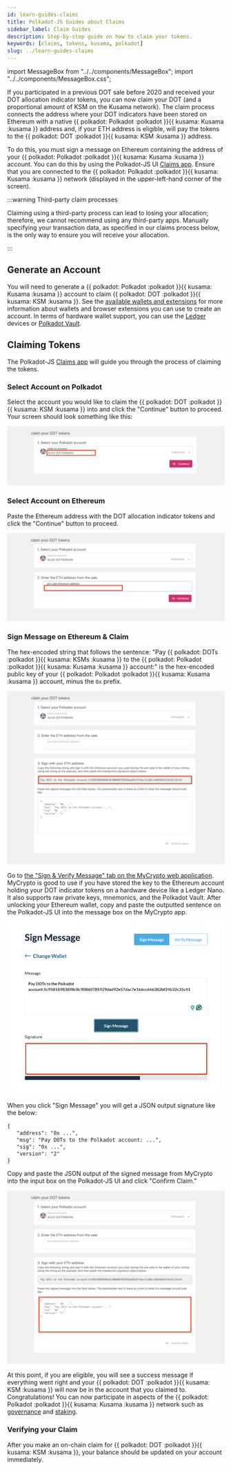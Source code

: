 ```yaml
---
id: learn-guides-claims
title: Polkadot-JS Guides about Claims
sidebar_label: Claim Guides
description: Step-by-step guide on how to claim your tokens.
keywords: [claims, tokens, kusama, polkadot]
slug: ../learn-guides-claims
---
```


import MessageBox from "../../components/MessageBox"; import "../../components/MessageBox.css";

<MessageBox message="Polkadot-JS is for developers and power users only. If you need help using the
[Polkadot-JS UI](../general/polkadotjs-ui.md), you can contact the
[Polkadot Support Team](https://support.polkadot.network/support/home). For more user-friendly tools
see the [wallets](./wallets-index), [apps](./apps-index) and [dashboard](./dashboards-index) pages." />

<DocCardList />

If you participated in a previous DOT sale before 2020 and received your DOT allocation indicator
tokens, you can now claim your DOT (and a proportional amount of KSM on the Kusama network). The
claim process connects the address where your DOT indicators have been stored on Ethereum with a
native {{ polkadot: Polkadot :polkadot }}{{ kusama: Kusama :kusama }} address and, if your ETH
address is eligible, will pay the tokens to the
{{ polkadot: DOT :polkadot }}{{ kusama: KSM :kusama }} address.

To do this, you must sign a message on Ethereum containing the address of your
{{ polkadot: Polkadot :polkadot }}{{ kusama: Kusama :kusama }} account. You can do this by using the
Polkadot-JS UI [Claims app](https://polkadot.js.org/apps/#/claims). Ensure that you are connected to
the {{ polkadot: Polkadot :polkadot }}{{ kusama: Kusama :kusama }} network (displayed in the
upper-left-hand corner of the screen).

:::warning Third-party claim processes

Claiming using a third-party process can lead to losing your allocation; therefore, we cannot
recommend using any third-party apps. Manually specifying your transaction data, as specified in our
claims process below, is the only way to ensure you will receive your allocation.

:::

## Generate an Account

You will need to generate a {{ polkadot: Polkadot :polkadot }}{{ kusama: Kusama :kusama }} account
to claim {{ polkadot: DOT :polkadot }}{{ kusama: KSM :kusama }}. See the
[available wallets and extensions](../general/wallets-and-extensions.md) for more information about
wallets and browser extensions you can use to create an account. In terms of hardware wallet
support, you can use the [Ledger](../general/ledger.md) devices or
[Polkadot Vault](../general/polkadot-vault.md).

## Claiming Tokens

The Polkadot-JS [Claims app](https://polkadot.js.org/apps/#/claims) will guide you through the
process of claiming the tokens.

### Select Account on Polkadot

Select the account you would like to claim the
{{ polkadot: DOT :polkadot }}{{ kusama: KSM :kusama }} into and click the "Continue" button to
proceed. Your screen should look something like this:

![claim select dot account](../assets/claim-select-dot-account.png)

### Select Account on Ethereum

Paste the Ethereum address with the DOT allocation indicator tokens and click the "Continue" button
to proceed.

![claim select eth account](../assets/claim-select-eth-account.png)

### Sign Message on Ethereum & Claim

The hex-encoded string that follows the sentence: "Pay
{{ polkadot: DOTs :polkadot }}{{ kusama: KSMs :kusama }} to the
{{ polkadot: Polkadot :polkadot }}{{ kusama: Kusama :kusama }} account:" is the hex-encoded public
key of your {{ polkadot: Polkadot :polkadot }}{{ kusama: Kusama :kusama }} account, minus the `0x`
prefix.

![claim copy msg](../assets/claim-copy-msg.png)

Go to
[the "Sign & Verify Message" tab on the MyCrypto web application](https://app.mycrypto.com/sign-message).
MyCrypto is good to use if you have stored the key to the Ethereum account holding your DOT
indicator tokens on a hardware device like a Ledger Nano. It also supports raw private keys,
mnemonics, and the Polkadot Vault. After unlocking your Ethereum wallet, copy and paste the
outputted sentence on the Polkadot-JS UI into the message box on the MyCrypto app.

![claim get signature](../assets/claim-get-signature.png)

When you click "Sign Message" you will get a JSON output signature like the below:

```
{
   "address": "0x ...",
   "msg": "Pay DOTs to the Polkadot account: ...",
   "sig": "0x ...",
   "version": "2"
}
```

Copy and paste the JSON output of the signed message from MyCrypto into the input box on the
Polkadot-JS UI and click "Confirm Claim."

![claim paste signature](../assets/claim-paste-signature.png)

At this point, if you are eligible, you will see a success message if everything went right and your
{{ polkadot: DOT :polkadot }}{{ kusama: KSM :kusama }} will now be in the account that you claimed
to. Congratulations! You can now participate in aspects of the
{{ polkadot: Polkadot :polkadot }}{{ kusama: Kusama :kusama }} network such as
[governance](../learn/learn-polkadot-opengov.md) and [staking](../learn/learn-staking.md).

### Verifying your Claim

After you make an on-chain claim for {{ polkadot: DOT :polkadot }}{{ kusama: KSM :kusama }}, your
balance should be updated on your account immediately.

